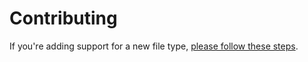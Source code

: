 # Contributing

If you're adding support for a new file type, [please follow these steps](.github/pull_request_template.md).

